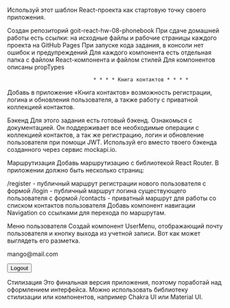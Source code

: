 Используй этот шаблон React-проекта как стартовую точку своего приложения.

Создан репозиторий goit-react-hw-08-phonebook При сдаче домашней работы есть
ссылки: на исходные файлы и рабочие страницы каждого проекта на GitHub Pages При
запуске кода задания, в консоли нет ошибок и предупреждений Для каждого
компонента есть отдельная папка с файлом React-компонента и файлом стилей Для
компонентов описаны propTypes

                                * * * * Книга контактов * * * *

Добавь в приложение «Книга контактов» возможность регистрации, логина и
обновления пользователя, а также работу с приватной коллекцией контактов.

Бэкенд Для этого задания есть готовый бэкенд. Ознакомься с документацией. Он
поддерживает все необходимые операции с коллекцией контактов, а так же
регистрацию, логин и обновление пользователя при помощи JWT. Используй его
вместо твоего бэкенда созданного через сервис mockapi.io.

Маршрутизация Добавь маршрутизацию с библиотекой React Router. В приложении
должно быть несколько страниц:

/register - публичный маршрут регистрации нового пользователя с формой /login -
публичный маршрут логина существующего пользователя с формой /contacts -
приватный маршрут для работы со списком контактов пользователя Добавь компонент
навигации Navigation со ссылками для перехода по маршрутам.

Меню пользователя Создай компонент UserMenu, отображающий почту пользователя и
кнопку выхода из учетной записи. Вот как может выглядеть его разметка.

<div>
  <p>mango@mail.com</p>
  <button>Logout</button>
</div>

Стилизация Это финальная версия приложения, поэтому поработай над оформлением
интерфейса. Можно использовать библиотеку стилизации или компонентов, например
Chakra UI или Material UI.
